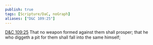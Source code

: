 ```yaml
---
publish: true
tags: [Scripture/DaC, noGraph]
aliases: ["D&C 109:25"]
---
```

[D&C 109:25](https://churchofjesuschrist.org/study/scriptures/dc-testament/dc/109?lang=eng&id=p25#p25) That no weapon formed against them shall prosper; that he who diggeth a pit for them shall fall into the same himself;
